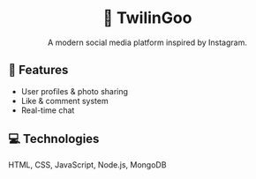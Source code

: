 <h1 align="center">📸 TwilinGoo</h1>
<p align="center">
A modern social media platform inspired by Instagram.
</p>

<h2>🚀 Features</h2>
<ul>
  <li>User profiles & photo sharing</li>
  <li>Like & comment system</li>
  <li>Real-time chat</li>
</ul>

<h2>💻 Technologies</h2>
<p>HTML, CSS, JavaScript, Node.js, MongoDB</p>
